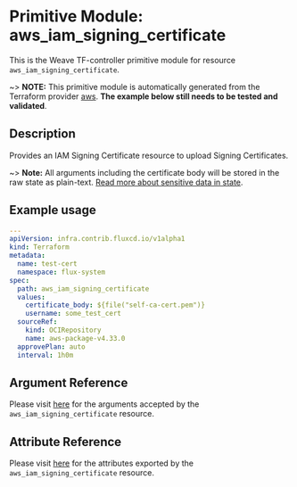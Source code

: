 
# Primitive Module: aws_iam_signing_certificate

This is the Weave TF-controller primitive module for resource `aws_iam_signing_certificate`.

~> **NOTE:** This primitive module is automatically generated from the Terraform provider [aws](https://registry.terraform.io/providers/hashicorp/aws/latest/docs/resources/iam_signing_certificate). **The example below still needs to be tested and validated**.

## Description

Provides an IAM Signing Certificate resource to upload Signing Certificates.

~> **Note:** All arguments including the certificate body will be stored in the raw state as plain-text.
[Read more about sensitive data in state](https://www.terraform.io/docs/state/sensitive-data.html).

## Example usage

```yaml
---
apiVersion: infra.contrib.fluxcd.io/v1alpha1
kind: Terraform
metadata:
  name: test-cert
  namespace: flux-system
spec:
  path: aws_iam_signing_certificate
  values:
    certificate_body: ${file("self-ca-cert.pem")}
    username: some_test_cert
  sourceRef:
    kind: OCIRepository
    name: aws-package-v4.33.0
  approvePlan: auto
  interval: 1h0m
```

## Argument Reference

Please visit [here](https://registry.terraform.io/providers/hashicorp/aws/4.33.0/docs/resources/iam_signing_certificate#argument-reference) for the arguments accepted by the `aws_iam_signing_certificate` resource.

## Attribute Reference

Please visit [here](https://registry.terraform.io/providers/hashicorp/aws/4.33.0/docs/resources/iam_signing_certificate#attributes-reference) for the attributes exported by the `aws_iam_signing_certificate` resource.
